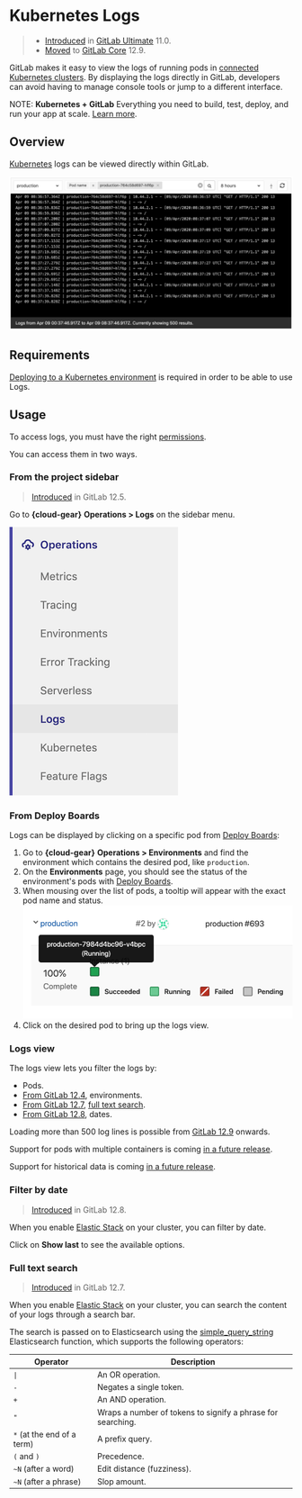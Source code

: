 # Kubernetes Logs

> - [Introduced](https://gitlab.com/gitlab-org/gitlab/issues/4752) in [GitLab Ultimate](https://about.gitlab.com/pricing/) 11.0.
> - [Moved](https://gitlab.com/gitlab-org/gitlab/-/merge_requests/25455) to [GitLab Core](https://about.gitlab.com/pricing/) 12.9.

GitLab makes it easy to view the logs of running pods in [connected Kubernetes clusters](index.md).
By displaying the logs directly in GitLab, developers can avoid having to manage console tools or jump to a different interface.

NOTE: **Kubernetes + GitLab**
Everything you need to build, test, deploy, and run your app at scale.
[Learn more](https://about.gitlab.com/solutions/kubernetes/).

## Overview

[Kubernetes](https://kubernetes.io) logs can be viewed directly within GitLab.

![Pod logs](img/kubernetes_pod_logs_v12_10.png)

## Requirements

[Deploying to a Kubernetes environment](../deploy_boards.md#enabling-deploy-boards) is required in order to be able to use Logs.

## Usage

To access logs, you must have the right [permissions](../../permissions.md#project-members-permissions).

You can access them in two ways.

### From the project sidebar

> [Introduced](https://gitlab.com/gitlab-org/gitlab-foss/-/merge_requests/22011) in GitLab 12.5.

Go to **{cloud-gear}** **Operations > Logs** on the sidebar menu.

![Sidebar menu](img/sidebar_menu_pod_logs_v12_10.png)

### From Deploy Boards

Logs can be displayed by clicking on a specific pod from [Deploy Boards](../deploy_boards.md):

1. Go to **{cloud-gear}** **Operations > Environments** and find the environment which contains the desired pod, like `production`.
1. On the **Environments** page, you should see the status of the environment's pods with [Deploy Boards](../deploy_boards.md).
1. When mousing over the list of pods, a tooltip will appear with the exact pod name and status.
   ![Deploy Boards pod list](img/pod_logs_deploy_board.png)
1. Click on the desired pod to bring up the logs view.

### Logs view

The logs view lets you filter the logs by:

- Pods.
- [From GitLab 12.4](https://gitlab.com/gitlab-org/gitlab/issues/5769), environments.
- [From GitLab 12.7](https://gitlab.com/gitlab-org/gitlab/-/merge_requests/21656), [full text search](#full-text-search).
- [From GitLab 12.8](https://gitlab.com/gitlab-org/gitlab/issues/197879), dates.

Loading more than 500 log lines is possible from [GitLab 12.9](https://gitlab.com/gitlab-org/gitlab/-/issues/198050) onwards.

Support for pods with multiple containers is coming [in a future release](https://gitlab.com/gitlab-org/gitlab/issues/13404).

Support for historical data is coming [in a future release](https://gitlab.com/gitlab-org/gitlab/issues/196191).

### Filter by date

> [Introduced](https://gitlab.com/gitlab-org/gitlab/issues/197879) in GitLab 12.8.

When you enable [Elastic Stack](../../clusters/applications.md#elastic-stack) on your cluster, you can filter by date.

Click on **Show last** to see the available options.

### Full text search

> [Introduced](https://gitlab.com/gitlab-org/gitlab/-/merge_requests/21656) in GitLab 12.7.

When you enable [Elastic Stack](../../clusters/applications.md#elastic-stack) on your cluster,
you can search the content of your logs through a search bar.

The search is passed on to Elasticsearch using the [simple_query_string](https://www.elastic.co/guide/en/elasticsearch/reference/current/query-dsl-simple-query-string-query.html)
Elasticsearch function, which supports the following operators:

| Operator                   | Description                                                |
|----------------------------|------------------------------------------------------------|
|  `\|`                      | An OR operation.                                            |
| `-`                        | Negates a single token.                                     |
| `+`                        | An AND operation.                                           |
| `"`                        | Wraps a number of tokens to signify a phrase for searching. |
| `*` (at the end of a term) | A prefix query.                                             |
| `(` and `)`                | Precedence.                                                 |
| `~N` (after a word)        | Edit distance (fuzziness).                                  |
| `~N` (after a phrase)      | Slop amount.                                                |
